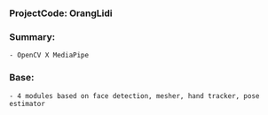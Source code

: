 ### ProjectCode: OrangLidi
### Summary:
    - OpenCV X MediaPipe

### Base:
    - 4 modules based on face detection, mesher, hand tracker, pose estimator
